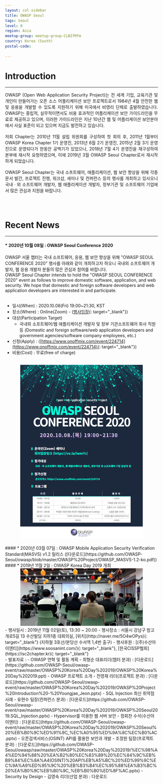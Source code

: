 ```yaml
---
layout: col-sidebar
title: OWASP Seoul
tags: Seoul
level: 0
region: Asia
meetup-group: meetup-group-CLBZfMfm
country: Korea (South)
postal-code: 

---
```



# Introduction  
---  
<p style='text-align: justify;'>
OWASP (Open Web Application Security Project)는 전 세계 기업, 교육기관 및 개인이 만들어가는 오픈 소스 어플리케이션 보안 프로젝트로서 1984년 4월 안전한 웹 및 응용을 개발할 수 있도록 지원하기 위해 미국에서 비영리 단체로 출발하였습니다. OWASP는 중립적, 실무적이면서도 비용 효과적인 어플리케이션 보안 가이드라인을 무료로 제공하고 있으며, 이러한 가이드라인은 지난 10년간 웹 및 어플리케이션 보안분야에서 사실 표준이 되고 있으며 지금도 발전하고 있습니다.<br>
<br>
저희 Chapter는 2010년 11월 설립 위원회를 구성하여 첫 회의 후, 2011년 1월부터 OWASP Korea Chapter 1기 운영진, 2013년 6월 2기 운영진, 2015년 2월 3기 운영진으로 운영되다가 한동안 공백기가 있었으나, 2018년 7월 4기 운영진을 재구성하여 본부에 재시작 요청하였으며, 이에 2019년 3월 OWASP Seoul Chapter로서 재시작하게 되었습니다.<br>
<br>
OWASP Seoul Chapter는 국내 소프트웨어, 애플리케이션, 웹 보안 향상을 위해 각종 문서 발간, 프로젝트 진행, 워크샵, 세미나 및 컨퍼런스 등의 행사를 개최하고 있사오니 국내ㆍ외 소프트웨어 개발자, 웹 애플리케이션 개발자, 정부기관 및 소프트웨어 기업에서 많은 관심과 지원을 바랍니다.
</p>
<br>
<br>

# Recent News  
---  
#### * 2020년 10월 08일 : OWASP Seoul Conference 2020
OWASP 서울 챕터는 국내 소프트웨어, 응용, 웹 보안 향상을 위해 "OWASP SEOUL CONFERENCE 2020" 행사를 아래와 같이 개최하고자 하오니 국내외 소프트웨어 개발자, 웹 응용 개발자 분들의 많은 관심과 참여를 바랍니다.<br>
OWASP Seoul Chapter intends to hold the "OWASP SEOUL CONFERENCE 2020" event as follows to improve domestic software, application, and web security. We hope that domestic and foreign software developers and web application developers are interested in and participate.<br>
<br>
  - 일시(When) : 2020.10.08(Fri) 19:00~21:30, KST
  - 장소(Where) : Online(Zoom) - ([행사입장](https://vo.la/IwmTc){: target="_blank"})
  - 대상(Participation Target)
    - 국내외 소프트웨어/웹 애플리케이션 개발자 및 정부 기관소프트웨어 회사 직원 등
      (Domestic and foreign software/web application developers and government agencies/software company employees, etc.)
  - 신청(Apply) : ([https://www.onoffmix.com/event/224714](https://www.onoffmix.com/event/224714){: target="_blank"})
  - 비용(Cost) : 무료(free of charge)
<br>
<center><img src="./assets/images/OWASP_Seoul_Conference_2020.jpg" width="80%"></center>
<br>
#### * 2020년 03월 07일 : OWASP Mobile Application Security Verification Standard(MASVS) v1.2 릴리스 ([다운로드](https://github.com/OWASP-Seoul/owasp/blob/master/OWASP%20Project/OWASP_MASVS-1.2-ko.pdf))
<br>
#### * 2019년 11월 2일 : OWASP Korea Day 2019 개최  
<center><img src="./assets/images/OWASP_Korea_Day_2019.jpg" width="80%"></center>
  - 행사일시 : 2019년 11월 02일(토), 13:30 ~ 20:00
  - 행사장소 : 서울시 강남구 밤고개로5길 13 수산빌딩 지하1층 대회의실, [위치](http://naver.me/5O4wOPys){: target="_blank"} (지하철 3호선/분당선 수서역 1,4번 출구)
  - 행사후원 : [(주)수산아이앤티](https://www.soosanint.com/){: target="_blank"}, [한국CISSP협회](https://isc2chapter.kr){: target="_blank"}<br>
  - 발표자료 :
    - OWASP 연혁 및 활동 계획 - 최형순 대표리더(챕터 분과) : [다운로드](https://github.com/OWASP-Seoul/owasp-event/raw/master/OWASP%20Korea%20Day%202019/OWASP%20Korea%20Day%202019.ppt)
    - OWASP 프로젝트 소개 - 전영재 리더(프로젝트 분과) : [다운로드](https://github.com/OWASP-Seoul/owasp-event/raw/master/OWASP%20Korea%20Day%202019/OWASP%20Project%20Introduction%20-%20Youngjae_Jeon.pptx)
    - SQL Injection 최신 취약점 사례 - 유현수 팀장(컨퍼런스 분과) : [다운로드](https://github.com/OWASP-Seoul/owasp-event/raw/master/OWASP%20Korea%20Day%202019/OWASP%20Seoul2019.SQL_Injection.pptx)
    - Hypervisor를 이용한 웹 서버 보안 - 정회찬 수석(수산아이앤티) : [다운로드](https://github.com/OWASP-Seoul/owasp-event/raw/master/OWASP%20Korea%20Day%202019/OWASP%20Seoul%20%EB%B0%9C%ED%91%9C_%EC%A0%95%ED%9A%8C%EC%B0%AC.pptx)
    - 오픈검색서비스(OSINT) API를 활용한 보안과 개발 - 조정원 팀장(프로젝트 분과) : [다운로드](https://github.com/OWASP-Seoul/owasp/raw/master/OWASP%20Korea%20Day%202019/%EC%98%A4%ED%94%88%20%EA%B2%80%EC%83%89%20%EC%84%9C%EB%B9%84%EC%8A%A4(OSINT)%20API%EB%A5%BC%20%ED%99%9C%EC%9A%A9%ED%95%9C%20%EB%B3%B4%EC%95%88%EA%B3%BC%20%EA%B0%9C%EB%B0%9C_%EB%B0%B0%ED%8F%AC.pptx)
    - Security by Design - 김영숙 리더(산업 분과) : 다운로드
